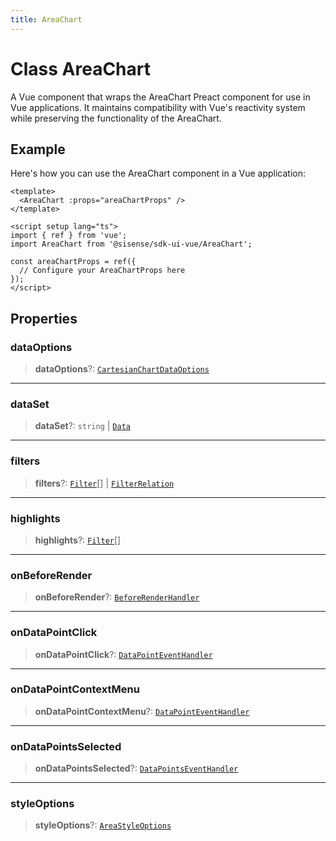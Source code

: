 ```yaml
---
title: AreaChart
---
```


# Class AreaChart

A Vue component that wraps the AreaChart Preact component for use in Vue applications.
It maintains compatibility with Vue's reactivity system while preserving the functionality of the AreaChart.

## Example

Here's how you can use the AreaChart component in a Vue application:
```vue
<template>
  <AreaChart :props="areaChartProps" />
</template>

<script setup lang="ts">
import { ref } from 'vue';
import AreaChart from '@sisense/sdk-ui-vue/AreaChart';

const areaChartProps = ref({
  // Configure your AreaChartProps here
});
</script>
```

## Properties

### dataOptions

> **dataOptions**?: [`CartesianChartDataOptions`](../../sdk-ui/interfaces/interface.CartesianChartDataOptions.md)

***

### dataSet

> **dataSet**?: `string` \| [`Data`](../../sdk-data/interfaces/interface.Data.md)

***

### filters

> **filters**?: [`Filter`](../../sdk-data/interfaces/interface.Filter.md)[] \| [`FilterRelation`](../../sdk-data/interfaces/interface.FilterRelation.md)

***

### highlights

> **highlights**?: [`Filter`](../../sdk-data/interfaces/interface.Filter.md)[]

***

### onBeforeRender

> **onBeforeRender**?: [`BeforeRenderHandler`](../../sdk-ui/type-aliases/type-alias.BeforeRenderHandler.md)

***

### onDataPointClick

> **onDataPointClick**?: [`DataPointEventHandler`](../../sdk-ui/type-aliases/type-alias.DataPointEventHandler.md)

***

### onDataPointContextMenu

> **onDataPointContextMenu**?: [`DataPointEventHandler`](../../sdk-ui/type-aliases/type-alias.DataPointEventHandler.md)

***

### onDataPointsSelected

> **onDataPointsSelected**?: [`DataPointsEventHandler`](../../sdk-ui/type-aliases/type-alias.DataPointsEventHandler.md)

***

### styleOptions

> **styleOptions**?: [`AreaStyleOptions`](../../sdk-ui/interfaces/interface.AreaStyleOptions.md)
